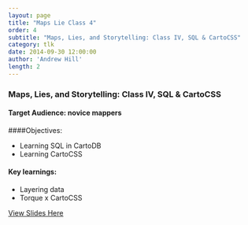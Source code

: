 ```yaml
---
layout: page
title: "Maps Lie Class 4"
order: 4
subtitle: "Maps, Lies, and Storytelling: Class IV, SQL & CartoCSS"
category: tlk
date: 2014-09-30 12:00:00
author: 'Andrew Hill'
length: 2
---
```


### Maps, Lies, and Storytelling: Class IV, SQL & CartoCSS
#### Target Audience: novice mappers

####Objectives:

* Learning SQL in CartoDB
* Learning CartoCSS

#### Key learnings:

* Layering data
* Torque x CartoCSS

[View Slides Here](https://speakerdeck.com/andrewxhill/maps-lies-and-storytelling-p06-and-p07-sql-and-cartocss)
